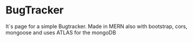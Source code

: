 # BugTracker
It´s page for a simple Bugtracker. Made in MERN also with bootstrap, cors, mongoose and uses ATLAS for the mongoDB 
